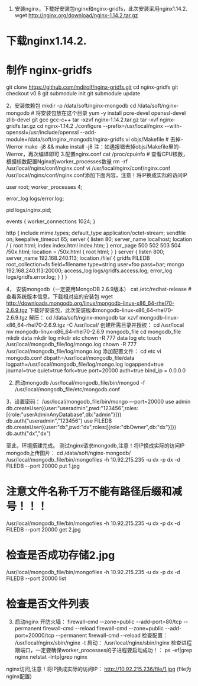 1.	安装nginx，下载好安装包nginx和nginx-gridfs，此次安装采用nginx1.14.2.
wget http://nginx.org/download/nginx-1.14.2.tar.gz 
# 下载nginx1.14.2.

# 制作 nginx-gridfs
git clone https://github.com/mdirolf/nginx-gridfs.git
cd nginx-gridfs
git checkout v0.8
git submodule init
git submodule update

2，安装依赖包
mkdir -p /data/soft/nginx-mongodb
cd /data/soft/nginx-mongodb   # 将安装包放在这个目录
yum -y install pcre-devel openssl-devel zlib-devel git gcc gcc-c++
tar -xzvf nginx-1.14.2.tar.gz
tar -xvf nginx-gridfs.tar.gz
cd nginx-1.14.2
./configure --prefix=/usr/local/nginx   --with-openssl=/usr/include/openssl --add-module=/data/soft/nginx_mongodb/nginx-gridfs
vi objs/Makefile  # 去掉-Werror
make -j8 && make install -j8
注：如遇报错去掉objs/Makefile里的-Werror，再次编译即可
3.配置nginx.conf
cat /proc/cpuinfo     # 查看CPU核数，根据核数配置Nginx的worker_processes数量
rm -rf /usr/local/nginx/conf/nginx.conf
vi /usr/local/nginx/conf/nginx.conf 
/usr/local/nginx/conf/nginx.conf添加下面内容，注意！将IP换成实际的访问IP

user  root;
worker_processes  4;

error_log  logs/error.log;

pid        logs/nginx.pid;

events {
    worker_connections  1024;
}

http {
    include       mime.types;
    default_type  application/octet-stream;
    sendfile        on;
    keepalive_timeout  65;
    server {
        listen       80;
        server_name  localhost;
        location / {
            root   html;
            index  index.html index.htm;
        }
        error_page   500 502 503 504  /50x.html;
        location = /50x.html {
            root   html;
        }
      }
    server {
        listen       800;
        server_name  192.168.240.113;
        location /file/ {
            gridfs FILEDB
            root_collection=fs
            field=filename
            type=string
            user=foo
            pass=bar;
                mongo 192.168.240.113:20000;
                access_log  logs/gridfs.access.log;
                error_log   logs/gridfs.error.log;
       }
}
}


4，	安装mongodb（一定要用MongoDB 2.6.9版本）
cat /etc/redhat-release  # 查看系统版本信息，下载相对应的安装包
wget http://downloads.mongodb.org/linux/mongodb-linux-x86_64-rhel70-2.6.9.tgz
下载好安装包，此次安装版本mongodb-linux-x86_64-rhel70-2.6.9.tgz
解压：
cd /data/soft/nginx-mongodb
tar xzvf mongodb-linux-x86_64-rhel70-2.6.9.tgz -C /usr/local/
创建所需目录并授权：
cd /usr/local
mv mongodb-linux-x86_64-rhel70-2.6.9 mongodb_file
cd mongodb_file
mkdir data 
mkdir log
mkdir etc
chown -R 777 data log etc
touch /usr/local/mongodb_file/log/mongo.log
chown -R 777 /usr/local/mongodb_file/log/mongo.log
添加配置文件：
cd etc 
vi mongodb.conf
dbpath=/usr/local/mongodb_file/data
logpath=/usr/local/mongodb_file/log/mongo.log
logappend=true
journal=true
quiet=true
fork=true
port=20000
auth=true
bind_ip = 0.0.0.0

2.	启动mongodb
/usr/local/mongodb_file/bin/mongod -f /usr/local/mongodb_file/etc/mongodb.conf

3，设置密码：
/usr/local/mongodb_file/bin/mongo  –-port=20000
use admin
db.createUser({user:"useradmin",pwd:"123456",roles:[{role:"userAdminAnyDatabase",db:"admin"}]})
db.auth("useradmin","123456")
use FILEDB
db.createUser({user:"dx",pwd:"dx",roles:[{role:"dbOwner",db:"dx"}]})
db.auth("dx","dx")


至此，环境搭建完成。
测试nginx请求mongodb,注意！将IP换成实际的访问IP
mongodb上传图片：
cd /data/soft/nginx-mongodb/
/usr/local/mongodb_file/bin/mongofiles -h 10.92.215.235 -u dx -p dx -d FILEDB --port 20000 put 1.jpg
# 注意文件名称千万不能有路径后缀和减号！！！
/usr/local/mongodb_file/bin/mongofiles -h 10.92.215.235 -u dx -p dx -d FILEDB --port 20000 get 2.jpg
# 检查是否成功存储2.jpg
/usr/local/mongodb_file/bin/mongofiles -h 10.92.215.235 -u dx -p dx -d FILEDB --port 20000 list
# 检查是否文件列表

3.	启动nginx
开防火墙：
firewall-cmd --zone=public --add-port=80/tcp --permanent
firewall-cmd --reload
firewall-cmd --zone=public --add-port=20000/tcp --permanent
firewall-cmd --reload
检查配置：
/usr/local/nginx/sbin/nginx -t
启动：
/usr/local/nginx/sbin/nginx
检查进程跟端口，一定要确保worker_processes的子进程要启动成功！：
ps -ef|grep nginx 
netstat -lntp|grep nginx  
 

nginx访问,注意！将IP换成实际的访问IP：
http://10.92.215.236/file/1.jpg (file为nginx配置)
